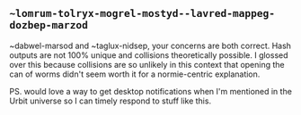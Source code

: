 ## `~lomrum-tolryx-mogrel-mostyd--lavred-mappeg-dozbep-marzod`
~dabwel-marsod and ~taglux-nidsep, your concerns are both correct. Hash outputs are not 100% unique and collisions theoretically possible. I glossed over this because collisions are so unlikely in this context that opening the can of worms didn't seem worth it for a normie-centric explanation.

PS. would love a way to get desktop notifications when I'm mentioned in the Urbit universe so I can timely respond to stuff like this.